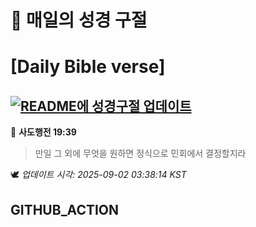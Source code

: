 # 🙏 매일의 성경 구절
# [Daily Bible verse]
## [![README에 성경구절 업데이트](https://github.com/DONGSUKA/first_test/actions/workflows/update-readme-bible.yml/badge.svg)](https://github.com/DONGSUKA/first_test/actions/workflows/update-readme-bible.yml)
<!-- START_BIBLE_VERSE -->
📖 **사도행전 19:39**
> 만일 그 외에 무엇을 원하면 정식으로 민회에서 결정할지라

🕊️ _업데이트 시각: 2025-09-02 03:38:14 KST_
  <!-- END_BIBLE_VERSE -->
## GITHUB_ACTION
